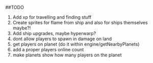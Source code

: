 ##TODO

1. Add xp for travelling and finding stuff
2. Create sprites for flame from ship and also for ships themselves maybe?!
3. Add ship upgrades, maybe hyperwarp?
4. dont allow players to spawn in damage on land
5. get players on planet (do it within engine/getNearbyPlanets)
6. add a proper players online count
7. make planets show how many players on the planet

